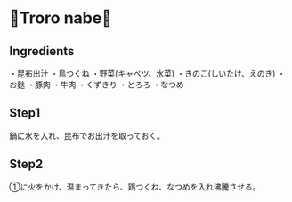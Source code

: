 # 🍲Troro nabe🥔

## Ingredients

・昆布出汁
・鳥つくね
・野菜(キャベツ、水菜)
・きのこ(しいたけ、えのき)
・お麩
・豚肉
・牛肉
・くずきり
・とろろ
・なつめ

## Step1
鍋に水を入れ、昆布でお出汁を取っておく。

## Step2
①に火をかけ、温まってきたら、鶏つくね、なつめを入れ沸騰させる。





